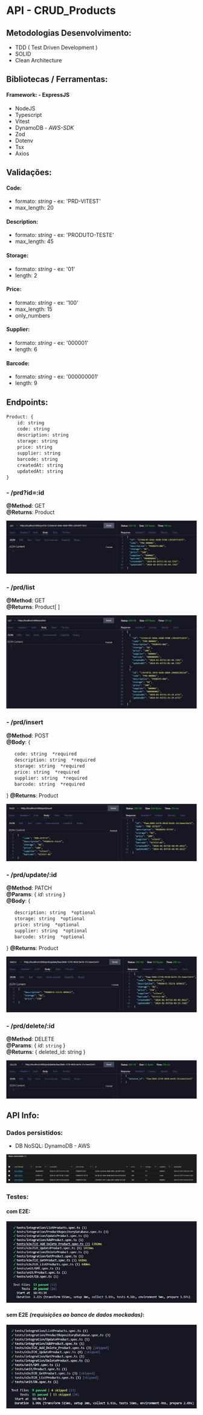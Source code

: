 # API - CRUD_Products

## Metodologias Desenvolvimento:
- TDD ( Test Driven Development )
- SOLID
- Clean Architecture

## Bibliotecas / Ferramentas:
#### **Framework**: - ExpressJS
- NodeJS
- Typescript
- Vitest
- DynamoDB - *AWS-SDK*
- Zod
- Dotenv
- Tsx
- Axios

## Validações:
#### Code:
- formato: *string* - ex: 'PRD-VITEST'
- max_length: 20

#### Description:
- formato: *string* - ex: 'PRODUTO-TESTE'
- max_length: 45

#### Storage:
- formato: *string* - ex: '01'
- length: 2

#### Price:
- formato: *string* - ex: '100'
- max_length: 15
- only_numbers

#### Supplier:
- formato: *string* - ex: '000001'
- length: 6

#### Barcode:
- formato: *string* - ex: '000000001'
- length: 9


## Endpoints:

```
Product: {
    id: string
    code: string
    description: string
    storage: string
    price: string
    supplier: string
    barcode: string
    createdAt: string
    updatedAt: string
}
```

### - /prd?id=:id
**@Method**: GET <br>
**@Returns**: Product

![Alt text](imgs/getProduct.png) <br>

### - /prd/list
**@Method**: GET <br>
**@Returns**: Product[ ]

![Alt text](imgs/listProducts.png) <br>

### - /prd/insert
**@Method**: POST <br>
**@Body**: { <br>
```
   code: string  *required
   description: string  *required
   storage: string  *required
   price: string  *required
   supplier: string  *required
   barcode: string  *required
```
}
**@Returns**: Product

![Alt text](imgs/addProduct.png) <br>


### - /prd/update/:id
**@Method**: PATCH <br>
**@Params**: { *id*: `string` } <br>
**@Body**: { <br>
```
   description: string  *optional
   storage: string  *optional
   price: string  *optional
   supplier: string  *optional
   barcode: string  *optional
```
}
**@Returns**: Product

![Alt text](imgs/updateProduct.png)


### - /prd/delete/:id
**@Method**: DELETE <br>
**@Params**: { *id*: `string` } <br>
**@Returns**: { deleted_id: string }

![Alt text](imgs/deleteProduct.png)

## API Info:

### Dados persistidos:
- DB NoSQL: DynamoDB - AWS

![Alt text](imgs/persistencyData.png)

### Testes:

#### com E2E:

![Alt text](imgs/testsE2E.png)

#### sem E2E *(requisições ao banco de dados mockadas)*:

![Alt text](imgs/tests.png)